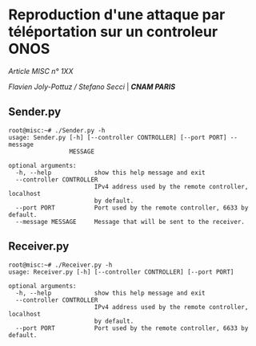 # Reproduction d'une attaque par téléportation sur un controleur ONOS

_Article MISC n° 1XX_

_Flavien Joly-Pottuz / Stefano Secci_ | _**CNAM PARIS**_


## Sender.py
```
root@misc:~# ./Sender.py -h
usage: Sender.py [-h] [--controller CONTROLLER] [--port PORT] --message
                 MESSAGE

optional arguments:
  -h, --help            show this help message and exit
  --controller CONTROLLER
                        IPv4 address used by the remote controller, localhost
                        by default.
  --port PORT           Port used by the remote controller, 6633 by default.
  --message MESSAGE     Message that will be sent to the receiver.
```

## Receiver.py
```
root@misc:~# ./Receiver.py -h
usage: Receiver.py [-h] [--controller CONTROLLER] [--port PORT]

optional arguments:
  -h, --help            show this help message and exit
  --controller CONTROLLER
                        IPv4 address used by the remote controller, localhost
                        by default.
  --port PORT           Port used by the remote controller, 6633 by default.

```